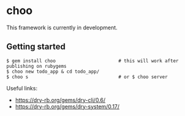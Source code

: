 # choo

This framework is currently in development.

## Getting started

```
$ gem install choo                       # this will work after publishing on rubygems
$ choo new todo_app & cd todo_app/
$ choo s                                 # or $ choo server
```

Useful links:
- https://dry-rb.org/gems/dry-cli/0.6/
- https://dry-rb.org/gems/dry-system/0.17/